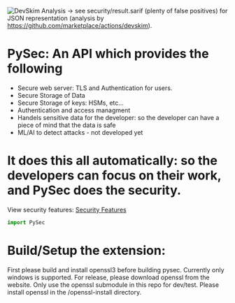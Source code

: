 ![DevSkim Analysis](https://github.com/mbs9org/PySec/actions/workflows/CodeReview.yml/badge.svg) -> see security/result.sarif (plenty of false positives) for JSON representation (analysis by https://github.com/marketplace/actions/devskim). 

# PySec: An API which provides the following
- Secure web server: TLS and Authentication for users. 
- Secure Storage of Data
- Secure Storage of keys: HSMs, etc...
- Authentication and access managment 
- Handels sensitive data for the developer: so the developer can have a piece of mind that the data is safe
- ML/AI to detect attacks - not developed yet 
# It does this all automatically: so the developers can focus on their work, and PySec does the security. 
View security features: [Security Features](security/sec_feature_plan.md)

```python
import PySec
```
# Build/Setup the extension: 
First please build and install openssl3 before building pysec. Currently only windows is supported. 
For release, please download openssl from the website. Only use the openssl submodule in this repo for dev/test. Please install openssl in the /openssl-install directory. 
